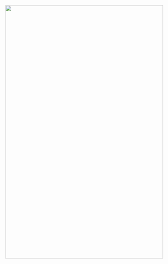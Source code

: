<div>

<img height="800px" width="500px" src="https://i.pinimg.com/originals/7d/16/0c/7d160c83c951f7d6029fbdf20add231f.gif">
  
 </div>
